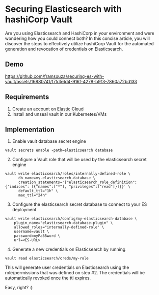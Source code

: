 # Securing Elasticsearch with hashiCorp Vault

Are you using Elasticsearch and HashiCorp in your environment and were wondering how you could connect both?
In this concise article, you will discover the steps to effectively utilize hashiCorp Vault for the automated generation and revocation of credentials on Elasticsearch.

## Demo
https://github.com/framsouza/securing-es-with-vault/assets/16880741/f7fd56d4-916f-4278-b913-7860a72bd133

## Requirements 
1. Create an account on [Elastic Cloud](https://www.elastic.co/cloud/)
2. Install and unseal vault in our Kubernetes/VMs

## Implementation
1. Enable vault database secret engine

`vault secrets enable -path=elasticsearch database`

2. Configure a Vault role that will be used by the elasticsearch secret engine
```
vault write elasticsearch/roles/internally-defined-role \
      db_name=my-elasticsearch-database \
      creation_statements='{"elasticsearch_role_definition": {"indices": [{"names":["*"], "privileges":["read"]}]}}' \
      default_ttl="1h" \
      max_ttl="24h"
```

3. Configure the elasticsearch secret database to connect to your ES deployment
```
vault write elasticsearch/config/my-elasticsearch-database \
    plugin_name="elasticsearch-database-plugin" \
    allowed_roles="internally-defined-role" \
    username=vault \
    password=myPa55word \
    url=<ES-URL>
```

4. Generate a new credentials on Elasticsearch by running:

`vault read elasticsearch/creds/my-role`

This will generate user credentials on Elasticsearch using the role/permissions that was defined on step #2. The credentials will be automatically revoked once the ttl expires.

Easy, right? :)
